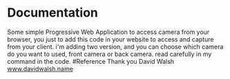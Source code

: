 # Documentation
Some simple Progressive Web Application to access camera from your browser, you just to add this code in your website to access and capture from your client.
i'm adding two version, and you can choose which camera do you want to used, front camera or back camera. read carefully in my command in the code.
#Reference
Thank you David Walsh www.davidwalsh.name
